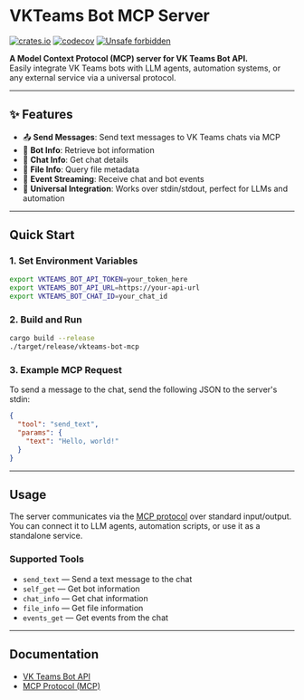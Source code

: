 # VKTeams Bot MCP Server

[![crates.io](https://img.shields.io/crates/v/vkteams-bot-mcp)](https://crates.io/crates/vkteams-bot-mcp)
[![codecov](https://codecov.io/github/bug-ops/vkteams-bot/graph/badge.svg?token=XV23ZKSZRA&flag=vkteams-bot-mcp)](https://codecov.io/github/bug-ops/vkteams-bot)
[![Unsafe forbidden](https://img.shields.io/badge/unsafe-forbidden-success.svg)](https://github.com/rust-secure-code/safety-dance/)

**A Model Context Protocol (MCP) server for VK Teams Bot API.**  
Easily integrate VK Teams bots with LLM agents, automation systems, or any external service via a universal protocol.

---

## ✨ Features

- 📤 **Send Messages**: Send text messages to VK Teams chats via MCP
- 🤖 **Bot Info**: Retrieve bot information
- 💬 **Chat Info**: Get chat details
- 📁 **File Info**: Query file metadata
- 📡 **Event Streaming**: Receive chat and bot events
- 🔌 **Universal Integration**: Works over stdin/stdout, perfect for LLMs and automation

---

## Quick Start

### 1. Set Environment Variables

```bash
export VKTEAMS_BOT_API_TOKEN=your_token_here
export VKTEAMS_BOT_API_URL=https://your-api-url
export VKTEAMS_BOT_CHAT_ID=your_chat_id
```

### 2. Build and Run

```bash
cargo build --release
./target/release/vkteams-bot-mcp
```

### 3. Example MCP Request

To send a message to the chat, send the following JSON to the server's stdin:

```json
{
  "tool": "send_text",
  "params": {
    "text": "Hello, world!"
  }
}
```

---

## Usage

The server communicates via the [MCP protocol](https://github.com/modelcontextprotocol/rust-sdk) over standard input/output.  
You can connect it to LLM agents, automation scripts, or use it as a standalone service.

### Supported Tools

- `send_text` — Send a text message to the chat
- `self_get` — Get bot information
- `chat_info` — Get chat information
- `file_info` — Get file information
- `events_get` — Get events from the chat

---

## Documentation

- [VK Teams Bot API](https://teams.vk.com/botapi/?lang=en)
- [MCP Protocol (MCP)](https://modelcontextprotocol.io/specification/2025-03-26)
